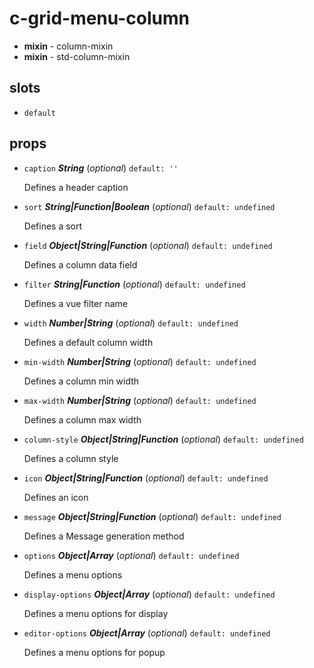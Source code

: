 # c-grid-menu-column 

- **mixin** - column-mixin 
- **mixin** - std-column-mixin 

## slots 

- `default`  

## props 

- `caption` ***String*** (*optional*) `default: ''` 

   Defines a header caption 

- `sort` ***String|Function|Boolean*** (*optional*) `default: undefined` 

   Defines a sort 

- `field` ***Object|String|Function*** (*optional*) `default: undefined` 

   Defines a column data field 

- `filter` ***String|Function*** (*optional*) `default: undefined` 

   Defines a vue filter name 

- `width` ***Number|String*** (*optional*) `default: undefined` 

   Defines a default column width 

- `min-width` ***Number|String*** (*optional*) `default: undefined` 

   Defines a column min width 

- `max-width` ***Number|String*** (*optional*) `default: undefined` 

   Defines a column max width 

- `column-style` ***Object|String|Function*** (*optional*) `default: undefined` 

   Defines a column style 

- `icon` ***Object|String|Function*** (*optional*) `default: undefined` 

   Defines an icon 

- `message` ***Object|String|Function*** (*optional*) `default: undefined` 

   Defines a Message generation method 

- `options` ***Object|Array*** (*optional*) `default: undefined` 

   Defines a menu options 

- `display-options` ***Object|Array*** (*optional*) `default: undefined` 

   Defines a menu options for display 

- `editor-options` ***Object|Array*** (*optional*) `default: undefined` 

   Defines a menu options for popup 

